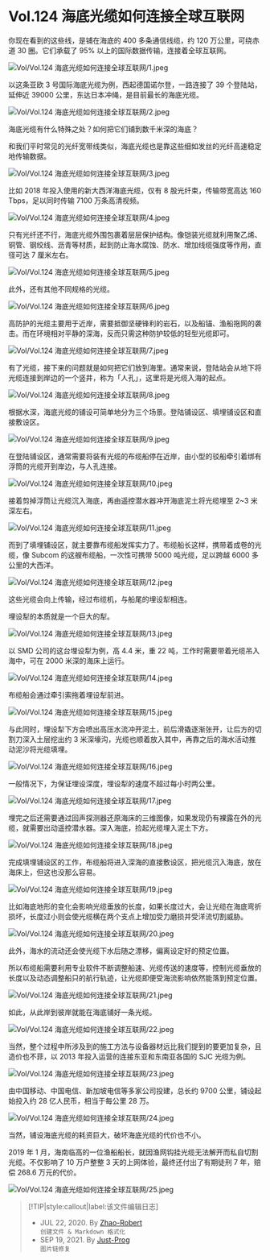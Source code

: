 # Vol.124 海底光缆如何连接全球互联网

你现在看到的这些线，是铺在海底的 400 多条通信线缆，约 120 万公里，可绕赤道 30 圈。它们承载了 95% 以上的国际数据传输，连接着全球互联网。

![Vol/Vol.124 海底光缆如何连接全球互联网/1.jpeg](https://file.hsyhx.top/iPaperClipICU/web/assets/image/文字稿/Vol/Vol.124%20海底光缆如何连接全球互联网/1.jpeg?imageMogr2/format/avif)

以这条亚欧 3 号国际海底光缆为例，西起德国诺尔登，一路连接了 39 个登陆站，延伸近 39000 公里，东达日本冲绳，是目前最长的海底光缆。

![Vol/Vol.124 海底光缆如何连接全球互联网/2.jpeg](https://file.hsyhx.top/iPaperClipICU/web/assets/image/文字稿/Vol/Vol.124%20海底光缆如何连接全球互联网/2.jpeg?imageMogr2/format/avif)

海底光缆有什么特殊之处？如何把它们铺到数千米深的海底？

和我们平时常见的光纤宽带线类似，海底光缆也是靠这些细如发丝的光纤高速稳定地传输数据。

![Vol/Vol.124 海底光缆如何连接全球互联网/3.jpeg](https://file.hsyhx.top/iPaperClipICU/web/assets/image/文字稿/Vol/Vol.124%20海底光缆如何连接全球互联网/3.jpeg?imageMogr2/format/avif)

比如 2018 年投入使用的新大西洋海底光缆，仅有 8 股光纤束，传输带宽高达 160 Tbps，足以同时传输 7100 万条高清视频。

![Vol/Vol.124 海底光缆如何连接全球互联网/4.jpeg](https://file.hsyhx.top/iPaperClipICU/web/assets/image/文字稿/Vol/Vol.124%20海底光缆如何连接全球互联网/4.jpeg?imageMogr2/format/avif)

只有光纤还不行，海底光缆外围包裹着层层保护结构。像铠装光缆就利用聚乙烯、铜管、钢绞线、沥青等材质，起到防止海水腐蚀、防水、增加线缆强度等作用，直径可达 7 厘米左右。

![Vol/Vol.124 海底光缆如何连接全球互联网/5.jpeg](https://file.hsyhx.top/iPaperClipICU/web/assets/image/文字稿/Vol/Vol.124%20海底光缆如何连接全球互联网/5.jpeg?imageMogr2/format/avif)

此外，还有其他不同规格的光缆。

![Vol/Vol.124 海底光缆如何连接全球互联网/6.jpeg](https://file.hsyhx.top/iPaperClipICU/web/assets/image/文字稿/Vol/Vol.124%20海底光缆如何连接全球互联网/6.jpeg?imageMogr2/format/avif)

高防护的光缆主要用于近岸，需要抵御坚硬锋利的岩石，以及船锚、渔船拖网的袭击。而在环境相对平静的深海，反而只需这种防护较低的轻型光缆即可。

![Vol/Vol.124 海底光缆如何连接全球互联网/7.jpeg](https://file.hsyhx.top/iPaperClipICU/web/assets/image/文字稿/Vol/Vol.124%20海底光缆如何连接全球互联网/7.jpeg?imageMogr2/format/avif)

有了光缆，接下来的问题就是如何把它们放到海里。通常来说，登陆站会从地下将光缆连接到岸边的一个竖井，称为「人孔」，这里将是光缆入海的起点。

![Vol/Vol.124 海底光缆如何连接全球互联网/8.jpeg](https://file.hsyhx.top/iPaperClipICU/web/assets/image/文字稿/Vol/Vol.124%20海底光缆如何连接全球互联网/8.jpeg?imageMogr2/format/avif)

根据水深，海底光缆的铺设可简单地分为三个场景。登陆铺设区、填埋铺设区和直接敷设区。

![Vol/Vol.124 海底光缆如何连接全球互联网/9.jpeg](https://file.hsyhx.top/iPaperClipICU/web/assets/image/文字稿/Vol/Vol.124%20海底光缆如何连接全球互联网/9.jpeg?imageMogr2/format/avif)

在登陆铺设区，通常需要将装有光缆的布缆船停在近岸，由小型的驳船牵引着绑有浮筒的光缆开到岸边，与人孔连接。

![Vol/Vol.124 海底光缆如何连接全球互联网/10.jpeg](https://file.hsyhx.top/iPaperClipICU/web/assets/image/文字稿/Vol/Vol.124%20海底光缆如何连接全球互联网/10.jpeg?imageMogr2/format/avif)

接着剪掉浮筒让光缆沉入海底，再由遥控潜水器冲开海底泥土将光缆埋至 2\~3 米深左右。

![Vol/Vol.124 海底光缆如何连接全球互联网/11.jpeg](https://file.hsyhx.top/iPaperClipICU/web/assets/image/文字稿/Vol/Vol.124%20海底光缆如何连接全球互联网/11.jpeg?imageMogr2/format/avif)

而到了填埋铺设区，就主要靠布缆船发挥实力了。布缆船长这样，携带着成卷的光缆，像 Subcom 的这艘布缆船，一次性可携带 5000 吨光缆，足以跨越 6000 多公里的大西洋。

![Vol/Vol.124 海底光缆如何连接全球互联网/12.jpeg](https://file.hsyhx.top/iPaperClipICU/web/assets/image/文字稿/Vol/Vol.124%20海底光缆如何连接全球互联网/12.jpeg?imageMogr2/format/avif)

这些光缆会向上传输，经过布缆机，与船尾的埋设犁相连。

埋设犁的本质就是一个巨大的犁。

![Vol/Vol.124 海底光缆如何连接全球互联网/13.jpeg](https://file.hsyhx.top/iPaperClipICU/web/assets/image/文字稿/Vol/Vol.124%20海底光缆如何连接全球互联网/13.jpeg?imageMogr2/format/avif)

以 SMD 公司的这台埋设犁为例，高 4.4 米，重 22 吨，工作时需要带着光缆吊入海中，可在 2000 米深的海床上运行。

![Vol/Vol.124 海底光缆如何连接全球互联网/14.jpeg](https://file.hsyhx.top/iPaperClipICU/web/assets/image/文字稿/Vol/Vol.124%20海底光缆如何连接全球互联网/14.jpeg?imageMogr2/format/avif)

布缆船会通过牵引索拖着埋设犁前进。

![Vol/Vol.124 海底光缆如何连接全球互联网/15.jpeg](https://file.hsyhx.top/iPaperClipICU/web/assets/image/文字稿/Vol/Vol.124%20海底光缆如何连接全球互联网/15.jpeg?imageMogr2/format/avif)

与此同时，埋设犁下方会喷出高压水流冲开泥土，前后滑撬逐渐张开，让后方的切割刀深入土层挖出约 3 米深壕沟，光缆也顺着放入其中，再靠之后的海水活动推动泥沙将光缆填埋。

![Vol/Vol.124 海底光缆如何连接全球互联网/16.jpeg](https://file.hsyhx.top/iPaperClipICU/web/assets/image/文字稿/Vol/Vol.124%20海底光缆如何连接全球互联网/16.jpeg?imageMogr2/format/avif)

一般情况下，为保证埋设深度，埋设犁的速度不超过每小时两公里。

![Vol/Vol.124 海底光缆如何连接全球互联网/17.jpeg](https://file.hsyhx.top/iPaperClipICU/web/assets/image/文字稿/Vol/Vol.124%20海底光缆如何连接全球互联网/17.jpeg?imageMogr2/format/avif)

埋完之后还需要通过回声探测器还原海床的三维图像，如果发现仍有裸露在外的光缆，就需要出动遥控潜水器。深入海底，捡起光缆埋入泥土下方。

![Vol/Vol.124 海底光缆如何连接全球互联网/18.jpeg](https://file.hsyhx.top/iPaperClipICU/web/assets/image/文字稿/Vol/Vol.124%20海底光缆如何连接全球互联网/18.jpeg?imageMogr2/format/avif)

完成填埋铺设区的工作，布缆船将进入深海的直接敷设区，把光缆沉入海底，放在海床上，但这也没那么容易。

![Vol/Vol.124 海底光缆如何连接全球互联网/19.jpeg](https://file.hsyhx.top/iPaperClipICU/web/assets/image/文字稿/Vol/Vol.124%20海底光缆如何连接全球互联网/19.jpeg?imageMogr2/format/avif)

比如海底地形的变化会影响光缆垂放的长度，如果长度过大，会让光缆在海底弯折损坏，长度过小则会使光缆横在两个支点上增加受力磨损并受洋流切割威胁。

![Vol/Vol.124 海底光缆如何连接全球互联网/20.jpeg](https://file.hsyhx.top/iPaperClipICU/web/assets/image/文字稿/Vol/Vol.124%20海底光缆如何连接全球互联网/20.jpeg?imageMogr2/format/avif)

此外，海水的流动还会使光缆下水后随之漂移，偏离设定好的预定位置。

所以布缆船需要利用专业软件不断调整船速、光缆传送的速度等，控制光缆垂放的长度以及动态调整船只的航行轨迹，让光缆即便受海流影响依然能落到预定位置。

![Vol/Vol.124 海底光缆如何连接全球互联网/21.jpeg](https://file.hsyhx.top/iPaperClipICU/web/assets/image/文字稿/Vol/Vol.124%20海底光缆如何连接全球互联网/21.jpeg?imageMogr2/format/avif)

如此，从此岸到彼岸就能在海底铺好一条光缆。

![Vol/Vol.124 海底光缆如何连接全球互联网/22.jpeg](https://file.hsyhx.top/iPaperClipICU/web/assets/image/文字稿/Vol/Vol.124%20海底光缆如何连接全球互联网/22.jpeg?imageMogr2/format/avif)

当然，整个过程中所涉及到的施工方法与设备器材远比我们提到的要更加复杂，且造价也不菲，以 2013 年投入运营的连接东亚和东南亚各国的 SJC 光缆为例。

![Vol/Vol.124 海底光缆如何连接全球互联网/23.jpeg](https://file.hsyhx.top/iPaperClipICU/web/assets/image/文字稿/Vol/Vol.124%20海底光缆如何连接全球互联网/23.jpeg?imageMogr2/format/avif)

由中国移动、中国电信、新加坡电信等多家公司投建，总长约 9700 公里，铺设起始投入约 28 亿人民币，相当于每公里 28 万。

![Vol/Vol.124 海底光缆如何连接全球互联网/24.jpeg](https://file.hsyhx.top/iPaperClipICU/web/assets/image/文字稿/Vol/Vol.124%20海底光缆如何连接全球互联网/24.jpeg?imageMogr2/format/avif)

当然，铺设海底光缆的耗资巨大，破坏海底光缆的代价也不小。

2019 年 1 月，海南临高的一位渔船船长，就因渔网钩挂光缆无法解开而私自切割光缆。不仅影响了 10 万户整整 3 天的上网体验，最终还付出了有期徒刑 7 年，赔偿 268.6 万元的代价。

![Vol/Vol.124 海底光缆如何连接全球互联网/25.jpeg](https://file.hsyhx.top/iPaperClipICU/web/assets/image/文字稿/Vol/Vol.124%20海底光缆如何连接全球互联网/25.jpeg?imageMogr2/format/avif)

> [!TIP|style:callout|label:该文件编辑日志]
>
> - JUL 22, 2020. By [Zhao-Robert](https://github.com/Zhao-Robert)  
> `创建文件 & Markdown 格式化`
> - SEP 19, 2021. By [Just-Prog](https://github.com/Just-Prog)  
> `图片链修复`
